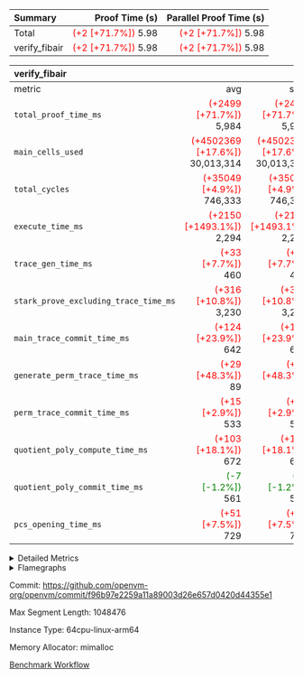 | Summary | Proof Time (s) | Parallel Proof Time (s) |
|:---|---:|---:|
| Total | <span style='color: red'>(+2 [+71.7%])</span> 5.98 | <span style='color: red'>(+2 [+71.7%])</span> 5.98 |
| verify_fibair | <span style='color: red'>(+2 [+71.7%])</span> 5.98 | <span style='color: red'>(+2 [+71.7%])</span> 5.98 |


| verify_fibair |||||
|:---|---:|---:|---:|---:|
|metric|avg|sum|max|min|
| `total_proof_time_ms ` | <span style='color: red'>(+2499 [+71.7%])</span> 5,984 | <span style='color: red'>(+2499 [+71.7%])</span> 5,984 | <span style='color: red'>(+2499 [+71.7%])</span> 5,984 | <span style='color: red'>(+2499 [+71.7%])</span> 5,984 |
| `main_cells_used     ` | <span style='color: red'>(+4502369 [+17.6%])</span> 30,013,314 | <span style='color: red'>(+4502369 [+17.6%])</span> 30,013,314 | <span style='color: red'>(+4502369 [+17.6%])</span> 30,013,314 | <span style='color: red'>(+4502369 [+17.6%])</span> 30,013,314 |
| `total_cycles        ` | <span style='color: red'>(+35049 [+4.9%])</span> 746,333 | <span style='color: red'>(+35049 [+4.9%])</span> 746,333 | <span style='color: red'>(+35049 [+4.9%])</span> 746,333 | <span style='color: red'>(+35049 [+4.9%])</span> 746,333 |
| `execute_time_ms     ` | <span style='color: red'>(+2150 [+1493.1%])</span> 2,294 | <span style='color: red'>(+2150 [+1493.1%])</span> 2,294 | <span style='color: red'>(+2150 [+1493.1%])</span> 2,294 | <span style='color: red'>(+2150 [+1493.1%])</span> 2,294 |
| `trace_gen_time_ms   ` | <span style='color: red'>(+33 [+7.7%])</span> 460 | <span style='color: red'>(+33 [+7.7%])</span> 460 | <span style='color: red'>(+33 [+7.7%])</span> 460 | <span style='color: red'>(+33 [+7.7%])</span> 460 |
| `stark_prove_excluding_trace_time_ms` | <span style='color: red'>(+316 [+10.8%])</span> 3,230 | <span style='color: red'>(+316 [+10.8%])</span> 3,230 | <span style='color: red'>(+316 [+10.8%])</span> 3,230 | <span style='color: red'>(+316 [+10.8%])</span> 3,230 |
| `main_trace_commit_time_ms` | <span style='color: red'>(+124 [+23.9%])</span> 642 | <span style='color: red'>(+124 [+23.9%])</span> 642 | <span style='color: red'>(+124 [+23.9%])</span> 642 | <span style='color: red'>(+124 [+23.9%])</span> 642 |
| `generate_perm_trace_time_ms` | <span style='color: red'>(+29 [+48.3%])</span> 89 | <span style='color: red'>(+29 [+48.3%])</span> 89 | <span style='color: red'>(+29 [+48.3%])</span> 89 | <span style='color: red'>(+29 [+48.3%])</span> 89 |
| `perm_trace_commit_time_ms` | <span style='color: red'>(+15 [+2.9%])</span> 533 | <span style='color: red'>(+15 [+2.9%])</span> 533 | <span style='color: red'>(+15 [+2.9%])</span> 533 | <span style='color: red'>(+15 [+2.9%])</span> 533 |
| `quotient_poly_compute_time_ms` | <span style='color: red'>(+103 [+18.1%])</span> 672 | <span style='color: red'>(+103 [+18.1%])</span> 672 | <span style='color: red'>(+103 [+18.1%])</span> 672 | <span style='color: red'>(+103 [+18.1%])</span> 672 |
| `quotient_poly_commit_time_ms` | <span style='color: green'>(-7 [-1.2%])</span> 561 | <span style='color: green'>(-7 [-1.2%])</span> 561 | <span style='color: green'>(-7 [-1.2%])</span> 561 | <span style='color: green'>(-7 [-1.2%])</span> 561 |
| `pcs_opening_time_ms ` | <span style='color: red'>(+51 [+7.5%])</span> 729 | <span style='color: red'>(+51 [+7.5%])</span> 729 | <span style='color: red'>(+51 [+7.5%])</span> 729 | <span style='color: red'>(+51 [+7.5%])</span> 729 |



<details>
<summary>Detailed Metrics</summary>

|  | verify_program_compile_ms | total_cells | stark_prove_excluding_trace_time_ms | quotient_poly_compute_time_ms | quotient_poly_commit_time_ms | perm_trace_commit_time_ms | pcs_opening_time_ms | main_trace_commit_time_ms |
| --- | --- | --- | --- | --- | --- | --- | --- |
|  | 3 | 65,536 | 66 | 3 | 13 | 0 | 31 | 17 | 

| air_name | rows | quotient_deg | main_cols | interactions | constraints | cells |
| --- | --- | --- | --- | --- | --- | --- |
| AccessAdapterAir<2> |  | 4 |  | 5 | 12 |  | 
| AccessAdapterAir<4> |  | 4 |  | 5 | 12 |  | 
| AccessAdapterAir<8> |  | 4 |  | 5 | 12 |  | 
| FibonacciAir | 32,768 | 1 | 2 |  | 5 | 65,536 | 
| FriReducedOpeningAir |  | 4 |  | 35 | 59 |  | 
| NativePoseidon2Air<BabyBearParameters>, 1> |  | 4 |  | 31 | 302 |  | 
| PhantomAir |  | 4 |  | 3 | 4 |  | 
| ProgramAir |  | 1 |  | 1 | 4 |  | 
| VariableRangeCheckerAir |  | 1 |  | 1 | 4 |  | 
| VmAirWrapper<BranchNativeAdapterAir, BranchEqualCoreAir<1> |  | 2 |  | 11 | 23 |  | 
| VmAirWrapper<JalNativeAdapterAir, JalCoreAir> |  | 4 |  | 7 | 6 |  | 
| VmAirWrapper<NativeAdapterAir<2, 0>, PublicValuesCoreAir> |  | 4 |  | 11 | 22 |  | 
| VmAirWrapper<NativeAdapterAir<2, 1>, FieldArithmeticCoreAir> |  | 4 |  | 15 | 23 |  | 
| VmAirWrapper<NativeLoadStoreAdapterAir<1>, NativeLoadStoreCoreAir<1> |  | 4 |  | 19 | 31 |  | 
| VmAirWrapper<NativeVectorizedAdapterAir<4>, FieldExtensionCoreAir> |  | 4 |  | 15 | 23 |  | 
| VmConnectorAir |  | 4 |  | 3 | 8 |  | 
| VolatileBoundaryAir |  | 4 |  | 4 | 16 |  | 

| group | trace_gen_time_ms | total_proof_time_ms | total_cycles | total_cells | stark_prove_excluding_trace_time_ms | quotient_poly_compute_time_ms | quotient_poly_commit_time_ms | perm_trace_commit_time_ms | pcs_opening_time_ms | main_trace_commit_time_ms | main_cells_used | generate_perm_trace_time_ms | execute_time_ms |
| --- | --- | --- | --- | --- | --- | --- | --- | --- | --- | --- | --- | --- | --- |
| verify_fibair | 460 | 5,984 | 746,333 | 89,839,640 | 3,230 | 672 | 561 | 533 | 729 | 642 | 30,013,314 | 89 | 2,294 | 

| group | air_name | rows | prep_cols | perm_cols | main_cols | cells |
| --- | --- | --- | --- | --- | --- | --- |
| verify_fibair | AccessAdapterAir<2> | 131,072 |  | 16 | 11 | 3,538,944 | 
| verify_fibair | AccessAdapterAir<4> | 65,536 |  | 16 | 13 | 1,900,544 | 
| verify_fibair | AccessAdapterAir<8> | 32,768 |  | 16 | 17 | 1,081,344 | 
| verify_fibair | FriReducedOpeningAir | 512 |  | 76 | 64 | 71,680 | 
| verify_fibair | NativePoseidon2Air<BabyBearParameters>, 1> | 8,192 |  | 36 | 348 | 3,145,728 | 
| verify_fibair | PhantomAir | 16,384 |  | 8 | 6 | 229,376 | 
| verify_fibair | ProgramAir | 8,192 |  | 8 | 10 | 147,456 | 
| verify_fibair | VariableRangeCheckerAir | 262,144 | 2 | 8 | 1 | 2,359,296 | 
| verify_fibair | VmAirWrapper<BranchNativeAdapterAir, BranchEqualCoreAir<1> | 262,144 |  | 28 | 23 | 13,369,344 | 
| verify_fibair | VmAirWrapper<JalNativeAdapterAir, JalCoreAir> | 32,768 |  | 12 | 10 | 720,896 | 
| verify_fibair | VmAirWrapper<NativeAdapterAir<2, 1>, FieldArithmeticCoreAir> | 524,288 |  | 20 | 30 | 26,214,400 | 
| verify_fibair | VmAirWrapper<NativeLoadStoreAdapterAir<1>, NativeLoadStoreCoreAir<1> | 524,288 |  | 24 | 41 | 34,078,720 | 
| verify_fibair | VmAirWrapper<NativeVectorizedAdapterAir<4>, FieldExtensionCoreAir> | 8,192 |  | 20 | 40 | 491,520 | 
| verify_fibair | VmConnectorAir | 2 | 1 | 8 | 4 | 24 | 
| verify_fibair | VolatileBoundaryAir | 131,072 |  | 8 | 11 | 2,490,368 | 

| group | air_name | dsl_ir | opcode | cells_used |
| --- | --- | --- | --- | --- |
| verify_fibair | <BranchNativeAdapterAir,BranchEqualCoreAir<1>> | AssertEqE | BNE | 3,956 | 
| verify_fibair | <BranchNativeAdapterAir,BranchEqualCoreAir<1>> | AssertEqEI | BNE | 92 | 
| verify_fibair | <BranchNativeAdapterAir,BranchEqualCoreAir<1>> | AssertEqF | BNE | 163,024 | 
| verify_fibair | <BranchNativeAdapterAir,BranchEqualCoreAir<1>> | AssertEqV | BNE | 14,697 | 
| verify_fibair | <BranchNativeAdapterAir,BranchEqualCoreAir<1>> | AssertEqVI | BNE | 460 | 
| verify_fibair | <BranchNativeAdapterAir,BranchEqualCoreAir<1>> | For | BNE | 2,371,944 | 
| verify_fibair | <BranchNativeAdapterAir,BranchEqualCoreAir<1>> | IfEq | BNE | 19,021 | 
| verify_fibair | <BranchNativeAdapterAir,BranchEqualCoreAir<1>> | IfEqI | BNE | 356,339 | 
| verify_fibair | <BranchNativeAdapterAir,BranchEqualCoreAir<1>> | IfNe | BEQ | 165,899 | 
| verify_fibair | <BranchNativeAdapterAir,BranchEqualCoreAir<1>> | IfNeI | BEQ | 16,491 | 
| verify_fibair | <JalNativeAdapterAir,JalCoreAir> |  | JAL | 10 | 
| verify_fibair | <JalNativeAdapterAir,JalCoreAir> | For | JAL | 142,800 | 
| verify_fibair | <JalNativeAdapterAir,JalCoreAir> | IfEqI | JAL | 49,340 | 
| verify_fibair | <JalNativeAdapterAir,JalCoreAir> | IfNe | JAL | 20 | 
| verify_fibair | <NativeAdapterAir<2, 1>,FieldArithmeticCoreAir> | AddEI | ADD | 246,360 | 
| verify_fibair | <NativeAdapterAir<2, 1>,FieldArithmeticCoreAir> | AddF | ADD | 39,990 | 
| verify_fibair | <NativeAdapterAir<2, 1>,FieldArithmeticCoreAir> | AddFI | ADD | 50,160 | 
| verify_fibair | <NativeAdapterAir<2, 1>,FieldArithmeticCoreAir> | AddV | ADD | 195,150 | 
| verify_fibair | <NativeAdapterAir<2, 1>,FieldArithmeticCoreAir> | AddVI | ADD | 2,053,740 | 
| verify_fibair | <NativeAdapterAir<2, 1>,FieldArithmeticCoreAir> | Alloc | ADD | 735,960 | 
| verify_fibair | <NativeAdapterAir<2, 1>,FieldArithmeticCoreAir> | Alloc | MUL | 454,980 | 
| verify_fibair | <NativeAdapterAir<2, 1>,FieldArithmeticCoreAir> | DivFIN | DIV | 90 | 
| verify_fibair | <NativeAdapterAir<2, 1>,FieldArithmeticCoreAir> | For | ADD | 2,665,440 | 
| verify_fibair | <NativeAdapterAir<2, 1>,FieldArithmeticCoreAir> | LoadHeapPtr | ADD | 30 | 
| verify_fibair | <NativeAdapterAir<2, 1>,FieldArithmeticCoreAir> | MulEF | MUL | 75,840 | 
| verify_fibair | <NativeAdapterAir<2, 1>,FieldArithmeticCoreAir> | MulF | MUL | 128,310 | 
| verify_fibair | <NativeAdapterAir<2, 1>,FieldArithmeticCoreAir> | MulFI | MUL | 40,020 | 
| verify_fibair | <NativeAdapterAir<2, 1>,FieldArithmeticCoreAir> | MulVI | MUL | 234,480 | 
| verify_fibair | <NativeAdapterAir<2, 1>,FieldArithmeticCoreAir> | StoreHeapPtr | ADD | 30 | 
| verify_fibair | <NativeAdapterAir<2, 1>,FieldArithmeticCoreAir> | StoreHintWord | ADD | 1,838,250 | 
| verify_fibair | <NativeAdapterAir<2, 1>,FieldArithmeticCoreAir> | SubEF | SUB | 3,930 | 
| verify_fibair | <NativeAdapterAir<2, 1>,FieldArithmeticCoreAir> | SubEI | ADD | 240 | 
| verify_fibair | <NativeAdapterAir<2, 1>,FieldArithmeticCoreAir> | SubFI | SUB | 39,990 | 
| verify_fibair | <NativeAdapterAir<2, 1>,FieldArithmeticCoreAir> | SubV | SUB | 112,170 | 
| verify_fibair | <NativeAdapterAir<2, 1>,FieldArithmeticCoreAir> | SubVI | SUB | 22,350 | 
| verify_fibair | <NativeAdapterAir<2, 1>,FieldArithmeticCoreAir> | SubVIN | SUB | 18,900 | 
| verify_fibair | <NativeAdapterAir<2, 1>,FieldArithmeticCoreAir> | UnsafeCastVF | ADD | 30 | 
| verify_fibair | <NativeLoadStoreAdapterAir<1>,NativeLoadStoreCoreAir<1>> |  | STOREW | 41 | 
| verify_fibair | <NativeLoadStoreAdapterAir<1>,NativeLoadStoreCoreAir<1>> | AddEFFI | LOADW | 4,674 | 
| verify_fibair | <NativeLoadStoreAdapterAir<1>,NativeLoadStoreCoreAir<1>> | AddEFFI | STOREW | 14,022 | 
| verify_fibair | <NativeLoadStoreAdapterAir<1>,NativeLoadStoreCoreAir<1>> | Alloc | LOADW | 1,005,812 | 
| verify_fibair | <NativeLoadStoreAdapterAir<1>,NativeLoadStoreCoreAir<1>> | DivEIN | STOREW | 164 | 
| verify_fibair | <NativeLoadStoreAdapterAir<1>,NativeLoadStoreCoreAir<1>> | For | LOADW | 30,996 | 
| verify_fibair | <NativeLoadStoreAdapterAir<1>,NativeLoadStoreCoreAir<1>> | For | STOREW | 554,484 | 
| verify_fibair | <NativeLoadStoreAdapterAir<1>,NativeLoadStoreCoreAir<1>> | ImmE | STOREW | 34,768 | 
| verify_fibair | <NativeLoadStoreAdapterAir<1>,NativeLoadStoreCoreAir<1>> | ImmF | STOREW | 329,271 | 
| verify_fibair | <NativeLoadStoreAdapterAir<1>,NativeLoadStoreCoreAir<1>> | ImmV | STOREW | 403,686 | 
| verify_fibair | <NativeLoadStoreAdapterAir<1>,NativeLoadStoreCoreAir<1>> | LoadE | LOADW | 318,160 | 
| verify_fibair | <NativeLoadStoreAdapterAir<1>,NativeLoadStoreCoreAir<1>> | LoadE | LOADW2 | 565,472 | 
| verify_fibair | <NativeLoadStoreAdapterAir<1>,NativeLoadStoreCoreAir<1>> | LoadF | LOADW | 761,247 | 
| verify_fibair | <NativeLoadStoreAdapterAir<1>,NativeLoadStoreCoreAir<1>> | LoadF | LOADW2 | 42,148 | 
| verify_fibair | <NativeLoadStoreAdapterAir<1>,NativeLoadStoreCoreAir<1>> | LoadV | LOADW | 450,918 | 
| verify_fibair | <NativeLoadStoreAdapterAir<1>,NativeLoadStoreCoreAir<1>> | LoadV | LOADW2 | 1,112,863 | 
| verify_fibair | <NativeLoadStoreAdapterAir<1>,NativeLoadStoreCoreAir<1>> | MulEI | STOREW | 12,628 | 
| verify_fibair | <NativeLoadStoreAdapterAir<1>,NativeLoadStoreCoreAir<1>> | StoreE | STOREW | 855,260 | 
| verify_fibair | <NativeLoadStoreAdapterAir<1>,NativeLoadStoreCoreAir<1>> | StoreE | STOREW2 | 236,652 | 
| verify_fibair | <NativeLoadStoreAdapterAir<1>,NativeLoadStoreCoreAir<1>> | StoreF | STOREW | 265,188 | 
| verify_fibair | <NativeLoadStoreAdapterAir<1>,NativeLoadStoreCoreAir<1>> | StoreF | STOREW2 | 224,475 | 
| verify_fibair | <NativeLoadStoreAdapterAir<1>,NativeLoadStoreCoreAir<1>> | StoreHintWord | SHINTW | 2,950,934 | 
| verify_fibair | <NativeLoadStoreAdapterAir<1>,NativeLoadStoreCoreAir<1>> | StoreV | STOREW | 80,032 | 
| verify_fibair | <NativeLoadStoreAdapterAir<1>,NativeLoadStoreCoreAir<1>> | StoreV | STOREW2 | 758,951 | 
| verify_fibair | <NativeLoadStoreAdapterAir<1>,NativeLoadStoreCoreAir<1>> | SubEF | LOADW | 16,113 | 
| verify_fibair | <NativeVectorizedAdapterAir<4>,FieldExtensionCoreAir> | AddE | FE4ADD | 57,960 | 
| verify_fibair | <NativeVectorizedAdapterAir<4>,FieldExtensionCoreAir> | DivE | BBE4DIV | 30,320 | 
| verify_fibair | <NativeVectorizedAdapterAir<4>,FieldExtensionCoreAir> | DivEIN | BBE4DIV | 40 | 
| verify_fibair | <NativeVectorizedAdapterAir<4>,FieldExtensionCoreAir> | MulE | BBE4MUL | 108,680 | 
| verify_fibair | <NativeVectorizedAdapterAir<4>,FieldExtensionCoreAir> | MulEI | BBE4MUL | 3,080 | 
| verify_fibair | <NativeVectorizedAdapterAir<4>,FieldExtensionCoreAir> | SubE | FE4SUB | 75,680 | 
| verify_fibair | Arc<BabyBearParameters>, 1> | Poseidon2CompressBabyBear | COMP_POS2 | 2,470,104 | 
| verify_fibair | Arc<BabyBearParameters>, 1> | Poseidon2PermuteBabyBear | PERM_POS2 | 257,520 | 
| verify_fibair | FriReducedOpeningAir | FriReducedOpening | FRI_REDUCED_OPENING | 21,504 | 
| verify_fibair | PhantomAir | HintBitsF | PHANTOM | 258 | 
| verify_fibair | PhantomAir | HintInputVec | PHANTOM | 56,196 | 

| group | chip_name | rows_used |
| --- | --- | --- |
| verify_fibair | <BranchNativeAdapterAir,BranchEqualCoreAir<1>> | 135,301 | 
| verify_fibair | <JalNativeAdapterAir,JalCoreAir> | 19,217 | 
| verify_fibair | <NativeAdapterAir<2, 1>,FieldArithmeticCoreAir> | 298,548 | 
| verify_fibair | <NativeLoadStoreAdapterAir<1>,NativeLoadStoreCoreAir<1>> | 269,000 | 
| verify_fibair | <NativeVectorizedAdapterAir<4>,FieldExtensionCoreAir> | 6,894 | 
| verify_fibair | AccessAdapter<2> | 95,774 | 
| verify_fibair | AccessAdapter<4> | 47,888 | 
| verify_fibair | AccessAdapter<8> | 17,106 | 
| verify_fibair | Arc<BabyBearParameters>, 1> | 7,838 | 
| verify_fibair | Boundary | 128,046 | 
| verify_fibair | FriReducedOpeningAir | 336 | 
| verify_fibair | PhantomAir | 9,409 | 
| verify_fibair | ProgramChip | 4,921 | 
| verify_fibair | VariableRangeCheckerAir | 262,144 | 
| verify_fibair | VmConnectorAir | 2 | 

| group | dsl_ir | opcode | frequency |
| --- | --- | --- | --- |
| verify_fibair |  | JAL | 1 | 
| verify_fibair |  | STOREW | 2 | 
| verify_fibair | AddE | FE4ADD | 1,449 | 
| verify_fibair | AddEFFI | LOADW | 114 | 
| verify_fibair | AddEFFI | STOREW | 342 | 
| verify_fibair | AddEI | ADD | 8,212 | 
| verify_fibair | AddF | ADD | 1,333 | 
| verify_fibair | AddFI | ADD | 1,672 | 
| verify_fibair | AddV | ADD | 6,505 | 
| verify_fibair | AddVI | ADD | 68,458 | 
| verify_fibair | Alloc | ADD | 24,532 | 
| verify_fibair | Alloc | LOADW | 24,532 | 
| verify_fibair | Alloc | MUL | 15,166 | 
| verify_fibair | AssertEqE | BNE | 172 | 
| verify_fibair | AssertEqEI | BNE | 4 | 
| verify_fibair | AssertEqF | BNE | 7,088 | 
| verify_fibair | AssertEqV | BNE | 639 | 
| verify_fibair | AssertEqVI | BNE | 20 | 
| verify_fibair | DivE | BBE4DIV | 758 | 
| verify_fibair | DivEIN | BBE4DIV | 1 | 
| verify_fibair | DivEIN | STOREW | 4 | 
| verify_fibair | DivFIN | DIV | 3 | 
| verify_fibair | For | ADD | 88,848 | 
| verify_fibair | For | BNE | 103,128 | 
| verify_fibair | For | JAL | 14,280 | 
| verify_fibair | For | LOADW | 756 | 
| verify_fibair | For | STOREW | 13,524 | 
| verify_fibair | FriReducedOpening | FRI_REDUCED_OPENING | 126 | 
| verify_fibair | HintBitsF | PHANTOM | 43 | 
| verify_fibair | HintInputVec | PHANTOM | 9,366 | 
| verify_fibair | IfEq | BNE | 827 | 
| verify_fibair | IfEqI | BNE | 15,493 | 
| verify_fibair | IfEqI | JAL | 4,934 | 
| verify_fibair | IfNe | BEQ | 7,213 | 
| verify_fibair | IfNe | JAL | 2 | 
| verify_fibair | IfNeI | BEQ | 717 | 
| verify_fibair | ImmE | STOREW | 848 | 
| verify_fibair | ImmF | STOREW | 8,031 | 
| verify_fibair | ImmV | STOREW | 9,846 | 
| verify_fibair | LoadE | LOADW | 7,760 | 
| verify_fibair | LoadE | LOADW2 | 13,792 | 
| verify_fibair | LoadF | LOADW | 18,567 | 
| verify_fibair | LoadF | LOADW2 | 1,028 | 
| verify_fibair | LoadHeapPtr | ADD | 1 | 
| verify_fibair | LoadV | LOADW | 10,998 | 
| verify_fibair | LoadV | LOADW2 | 27,143 | 
| verify_fibair | MulE | BBE4MUL | 2,717 | 
| verify_fibair | MulEF | MUL | 2,528 | 
| verify_fibair | MulEI | BBE4MUL | 77 | 
| verify_fibair | MulEI | STOREW | 308 | 
| verify_fibair | MulF | MUL | 4,277 | 
| verify_fibair | MulFI | MUL | 1,334 | 
| verify_fibair | MulVI | MUL | 7,816 | 
| verify_fibair | Poseidon2CompressBabyBear | COMP_POS2 | 7,098 | 
| verify_fibair | Poseidon2PermuteBabyBear | PERM_POS2 | 740 | 
| verify_fibair | StoreE | STOREW | 20,860 | 
| verify_fibair | StoreE | STOREW2 | 5,772 | 
| verify_fibair | StoreF | STOREW | 6,468 | 
| verify_fibair | StoreF | STOREW2 | 5,475 | 
| verify_fibair | StoreHeapPtr | ADD | 1 | 
| verify_fibair | StoreHintWord | ADD | 61,275 | 
| verify_fibair | StoreHintWord | SHINTW | 71,974 | 
| verify_fibair | StoreV | STOREW | 1,952 | 
| verify_fibair | StoreV | STOREW2 | 18,511 | 
| verify_fibair | SubE | FE4SUB | 1,892 | 
| verify_fibair | SubEF | LOADW | 393 | 
| verify_fibair | SubEF | SUB | 131 | 
| verify_fibair | SubEI | ADD | 8 | 
| verify_fibair | SubFI | SUB | 1,333 | 
| verify_fibair | SubV | SUB | 3,739 | 
| verify_fibair | SubVI | SUB | 745 | 
| verify_fibair | SubVIN | SUB | 630 | 
| verify_fibair | UnsafeCastVF | ADD | 1 | 

</details>


<details>
<summary>Flamegraphs</summary>

[![](https://openvm-public-data-sandbox-us-east-1.s3.us-east-1.amazonaws.com/benchmark/github/flamegraphs/f96b97e2259a11a89003d26e657d0420d44355e1/verify_fibair-f96b97e2259a11a89003d26e657d0420d44355e1-verify_fibair.dsl_ir.opcode.air_name.cells_used.reverse.svg)](https://openvm-public-data-sandbox-us-east-1.s3.us-east-1.amazonaws.com/benchmark/github/flamegraphs/f96b97e2259a11a89003d26e657d0420d44355e1/verify_fibair-f96b97e2259a11a89003d26e657d0420d44355e1-verify_fibair.dsl_ir.opcode.air_name.cells_used.reverse.svg)
[![](https://openvm-public-data-sandbox-us-east-1.s3.us-east-1.amazonaws.com/benchmark/github/flamegraphs/f96b97e2259a11a89003d26e657d0420d44355e1/verify_fibair-f96b97e2259a11a89003d26e657d0420d44355e1-verify_fibair.dsl_ir.opcode.air_name.cells_used.svg)](https://openvm-public-data-sandbox-us-east-1.s3.us-east-1.amazonaws.com/benchmark/github/flamegraphs/f96b97e2259a11a89003d26e657d0420d44355e1/verify_fibair-f96b97e2259a11a89003d26e657d0420d44355e1-verify_fibair.dsl_ir.opcode.air_name.cells_used.svg)
[![](https://openvm-public-data-sandbox-us-east-1.s3.us-east-1.amazonaws.com/benchmark/github/flamegraphs/f96b97e2259a11a89003d26e657d0420d44355e1/verify_fibair-f96b97e2259a11a89003d26e657d0420d44355e1-verify_fibair.dsl_ir.opcode.frequency.reverse.svg)](https://openvm-public-data-sandbox-us-east-1.s3.us-east-1.amazonaws.com/benchmark/github/flamegraphs/f96b97e2259a11a89003d26e657d0420d44355e1/verify_fibair-f96b97e2259a11a89003d26e657d0420d44355e1-verify_fibair.dsl_ir.opcode.frequency.reverse.svg)
[![](https://openvm-public-data-sandbox-us-east-1.s3.us-east-1.amazonaws.com/benchmark/github/flamegraphs/f96b97e2259a11a89003d26e657d0420d44355e1/verify_fibair-f96b97e2259a11a89003d26e657d0420d44355e1-verify_fibair.dsl_ir.opcode.frequency.svg)](https://openvm-public-data-sandbox-us-east-1.s3.us-east-1.amazonaws.com/benchmark/github/flamegraphs/f96b97e2259a11a89003d26e657d0420d44355e1/verify_fibair-f96b97e2259a11a89003d26e657d0420d44355e1-verify_fibair.dsl_ir.opcode.frequency.svg)

</details>

Commit: https://github.com/openvm-org/openvm/commit/f96b97e2259a11a89003d26e657d0420d44355e1

Max Segment Length: 1048476

Instance Type: 64cpu-linux-arm64

Memory Allocator: mimalloc

[Benchmark Workflow](https://github.com/openvm-org/openvm/actions/runs/12740826049)
